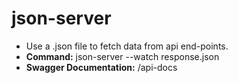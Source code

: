 # json-server  
  
- Use a .json file to fetch data from api end-points. 
- <b>Command:</b> json-server --watch response.json  
- <b>Swagger Documentation:</b> /api-docs 
